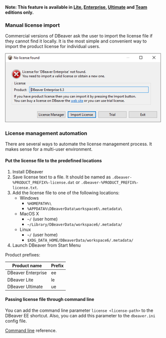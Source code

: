**Note: This feature is available in [Lite](Lite-Edition), [Enterprise](Enterprise-Edition), [Ultimate](Ultimate-Edition) and <a href="https://dbeaver.com/dbeaver-team-edition">Team</a> editions only.**

### Manual license import

Commercial versions of DBeaver ask the user to import the license file if they cannot find it locally.
It is the most simple and convenient way to import the product license for individual users.

![](images/license-not-found.png)

### License management automation

There are several ways to automate the license management process. It makes sense for a multi-user environment.

#### Put the license file to the predefined locations

1. Install DBeaver
2. Save license text to a file. It should be named as `.dbeaver-%PRODUCT_PREFIX%-license.dat` or `.dbeaver-%PRODUCT_PREFIX%-license.txt`.
3. Add the license file to one of the following locations:
   - Windows
     - `%HOMEPATH%\`
     - `%APPDATA%\DBeaverData\workspace6\.metadata\`
   - MacOS X
     - `~/` (user home)
     - `~/Library/DBeaverData/workspace6/.metadata/`
   - Linux
     - `~/` (user home)
     - `$XDG_DATA_HOME/DBeaverData/workspace6/.metadata/`
4. Launch DBeaver from Start Menu

Product prefixes:

Product name | Prefix
---|---
DBeaver Enterprise | ee
DBeaver Lite | le
DBeaver Ultimate | ue


#### Passing license file through command line

You can add the command line parameter `license <license-path>` to the DBeaver EE shortcut.
Also, you can add this parameter to the `dbeaver.ini` config file.

[Command line](Command-Line) reference.
